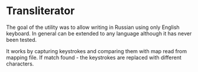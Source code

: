 # Transliterator

The goal of the utility was to allow writing in Russian using only English keyboard. In general can be extended to any language although it has never been tested.

It works by capturing keystrokes and comparing them with map read from mapping file. If match found - the keystrokes are replaced with different characters.
